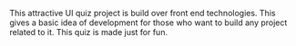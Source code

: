 This attractive UI quiz project is build over front end technologies. This gives a basic idea of development for those who want to build any project related to it. This quiz is made just for fun.